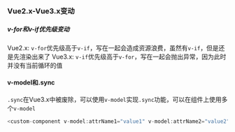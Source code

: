 ### Vue2.x-Vue3.x变动

##### v-for和v-if优先级变动

Vue2.x: `v-for`优先级高于`v-if`，写在一起会造成资源浪费，虽然有`v-if`，但是还是先渲染出来了
Vue3.x: `v-if`优先级高于`v-for`，写在一起会抛出异常，因为此时并没有当前循环的值

#### v-model和.sync

`.sync`在Vue3.x中被废除，可以使用`v-model`实现`.sync`功能，可以在组件上使用多个`v-model`
```js
<custom-component v-model:attrName1="value1" v-model:attrName2="value2"></custom-component>
```